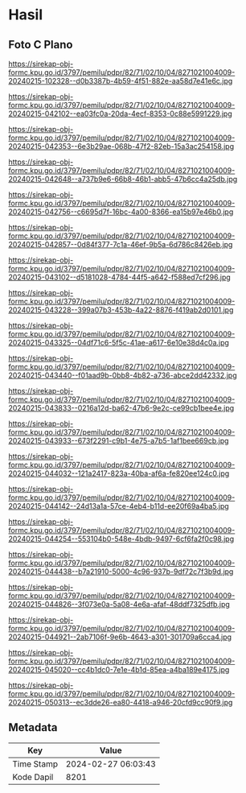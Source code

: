 # Hasil

## Foto C Plano

https://sirekap-obj-formc.kpu.go.id/3797/pemilu/pdpr/82/71/02/10/04/8271021004009-20240215-102328--d0b3387b-4b59-4f51-882e-aa58d7e41e6c.jpg

https://sirekap-obj-formc.kpu.go.id/3797/pemilu/pdpr/82/71/02/10/04/8271021004009-20240215-042102--ea03fc0a-20da-4ecf-8353-0c88e5991229.jpg

https://sirekap-obj-formc.kpu.go.id/3797/pemilu/pdpr/82/71/02/10/04/8271021004009-20240215-042353--6e3b29ae-068b-47f2-82eb-15a3ac254158.jpg

https://sirekap-obj-formc.kpu.go.id/3797/pemilu/pdpr/82/71/02/10/04/8271021004009-20240215-042648--a737b9e6-66b8-46b1-abb5-47b6cc4a25db.jpg

https://sirekap-obj-formc.kpu.go.id/3797/pemilu/pdpr/82/71/02/10/04/8271021004009-20240215-042756--c6695d7f-16bc-4a00-8366-ea15b97e46b0.jpg

https://sirekap-obj-formc.kpu.go.id/3797/pemilu/pdpr/82/71/02/10/04/8271021004009-20240215-042857--0d84f377-7c1a-46ef-9b5a-6d786c8426eb.jpg

https://sirekap-obj-formc.kpu.go.id/3797/pemilu/pdpr/82/71/02/10/04/8271021004009-20240215-043102--d5181028-4784-44f5-a642-f588ed7cf296.jpg

https://sirekap-obj-formc.kpu.go.id/3797/pemilu/pdpr/82/71/02/10/04/8271021004009-20240215-043228--399a07b3-453b-4a22-8876-f419ab2d0101.jpg

https://sirekap-obj-formc.kpu.go.id/3797/pemilu/pdpr/82/71/02/10/04/8271021004009-20240215-043325--04df71c6-5f5c-41ae-a617-6e10e38d4c0a.jpg

https://sirekap-obj-formc.kpu.go.id/3797/pemilu/pdpr/82/71/02/10/04/8271021004009-20240215-043440--f01aad9b-0bb8-4b82-a736-abce2dd42332.jpg

https://sirekap-obj-formc.kpu.go.id/3797/pemilu/pdpr/82/71/02/10/04/8271021004009-20240215-043833--0216a12d-ba62-47b6-9e2c-ce99cb1bee4e.jpg

https://sirekap-obj-formc.kpu.go.id/3797/pemilu/pdpr/82/71/02/10/04/8271021004009-20240215-043933--673f2291-c9b1-4e75-a7b5-1af1bee669cb.jpg

https://sirekap-obj-formc.kpu.go.id/3797/pemilu/pdpr/82/71/02/10/04/8271021004009-20240215-044032--121a2417-823a-40ba-af6a-fe820ee124c0.jpg

https://sirekap-obj-formc.kpu.go.id/3797/pemilu/pdpr/82/71/02/10/04/8271021004009-20240215-044142--24d13a1a-57ce-4eb4-b11d-ee20f69a4ba5.jpg

https://sirekap-obj-formc.kpu.go.id/3797/pemilu/pdpr/82/71/02/10/04/8271021004009-20240215-044254--553104b0-548e-4bdb-9497-6cf6fa2f0c98.jpg

https://sirekap-obj-formc.kpu.go.id/3797/pemilu/pdpr/82/71/02/10/04/8271021004009-20240215-044438--b7a21910-5000-4c96-937b-9df72c7f3b9d.jpg

https://sirekap-obj-formc.kpu.go.id/3797/pemilu/pdpr/82/71/02/10/04/8271021004009-20240215-044826--3f073e0a-5a08-4e6a-afaf-48ddf7325dfb.jpg

https://sirekap-obj-formc.kpu.go.id/3797/pemilu/pdpr/82/71/02/10/04/8271021004009-20240215-044921--2ab7106f-9e6b-4643-a301-301709a6cca4.jpg

https://sirekap-obj-formc.kpu.go.id/3797/pemilu/pdpr/82/71/02/10/04/8271021004009-20240215-045020--cc4b1dc0-7e1e-4b1d-85ea-a4ba189e4175.jpg

https://sirekap-obj-formc.kpu.go.id/3797/pemilu/pdpr/82/71/02/10/04/8271021004009-20240215-050313--ec3dde26-ea80-4418-a946-20cfd9cc90f9.jpg


## Metadata

| Key        | Value               |
| ---------- | ------------------- |
| Time Stamp | 2024-02-27 06:03:43 |
| Kode Dapil | 8201                |



